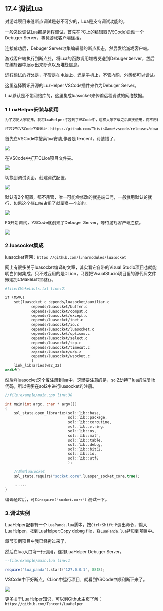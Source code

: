 ## 17.4 调试Lua

对游戏项目来说断点调试是必不可少的，Lua是支持调试功能的。

一般来说调试Lua都是远程调试，首先在PC上的编辑器(VSCode)启动一个Debuger Server，等待游戏客户端连接。

连接成功后，Debuger Server收集编辑器的断点状态，然后发给游戏客户端。

游戏客户端执行到断点处，将Lua的函数调用堆栈发送到Debuger Server，然后在编辑器中展示出来断点以及堆栈信息。

远程调试的好处是，不管是在电脑上、还是手机上，不管内网、外网都可以调试。

这里选择腾讯开源的LuaHelper VSCode插件来作为Debuger Server。

Lua默认是不带网络库的，这里集成luasocket来传输远程调试的网络数据。

### 1.LuaHelper安装与使用

```diff
为了方便大家使用，我将LuaHelper打包到了VSCode中，这样大家下载之后直接使用，而不用再去搜索安装LuaHelper。

打包好的VSCode下载地址：https://github.com/ThisisGame/vscode/releases/download/code-oss-with-luahelper-builtin/VSCode-win32-x64.7z
```

首先在VSCode中搜索`lua`安装,作者是Tencent，别装错了。

![](../../imgs/integrate_lua/lua_debug/vscode_install_luahelper.jpg)

在VSCode中打开CLion项目文件夹。

![](../../imgs/integrate_lua/lua_debug/open_clion_project_folder.jpg)

切换到调试页面，创建调试配置。

![](../../imgs/integrate_lua/lua_debug/create_lua_debuger_config.jpg)

默认有2个配置，都不用管，唯一可能会修改的就是端口号，一般就用默认的就行，如果这个端口被占用了就要换一个新的。

![](../../imgs/integrate_lua/lua_debug/create_lua_debuger_config_success.jpg)

F5开始调试，VSCode就创建了Debuger Server，等待游戏客户端连接。

![](../../imgs/integrate_lua/lua_debug/lua_debuger_server_wait_connect.jpg)


### 2.luasocket集成

luasocket官网：`https://github.com/lunarmodules/luasocket`

网上有很多关于luasocket编译的文章，其实看它自带的Visual Studio项目也就能明白如何集成，只不过我用的是CLion，只要把VisualStudio项目里的源代码文件搬运到CMakeList里就行。

```makefile
#file:CMakeLists.txt line:21

if (MSVC)
    set(luasocket_c depends/luasocket/auxiliar.c
            depends/luasocket/buffer.c
            depends/luasocket/compat.c
            depends/luasocket/except.c
            depends/luasocket/inet.c
            depends/luasocket/io.c
            depends/luasocket/luasocket.c
            depends/luasocket/options.c
            depends/luasocket/select.c
            depends/luasocket/tcp.c
            depends/luasocket/timeout.c
            depends/luasocket/udp.c
            depends/luasocket/wsocket.c
            )
    link_libraries(ws2_32)
endif()
```

然后将luasocket这个库注册到lua中，这里要注意的是，sol2劫持了lua的注册lib代码，所以需要在sol2中进行luasocket的注册。

```c++
//file:example/main.cpp line:38

int main(int argc, char * argv[])
{
    sol_state.open_libraries(sol::lib::base,
                             sol::lib::package,
                             sol::lib::coroutine,
                             sol::lib::string,
                             sol::lib::os,
                             sol::lib::math,
                             sol::lib::table,
                             sol::lib::debug,
                             sol::lib::bit32,
                             sol::lib::io,
                             sol::lib::utf8
                             );

    //启用luasocket
    sol_state.require("socket.core",luaopen_socket_core,true);

    ......
}
```

编译通过后，可以`require("socket.core")` 测试一下。


### 3.调试实例

LuaHelper配套有一个 `LuaPanda.lua`脚本，按`Ctrl+Shift+P`调出命令，输入LuaHelper，找到LuaHelper:Copy debug file，将`LuaPanda.lua`拷贝到项目中。

章节实例项目中我已经拷过来了。

然后在lua入口第一行调用，连接LuaHelper Debuger Server。

```lua
--file:example/main.lua line:1

require("lua_panda").start("127.0.0.1", 8818);
```

VSCode中下好断点，CLion中运行项目，就看到VSCode中顺利断下来了。

![](../../imgs/integrate_lua/lua_debug/debug_step.jpg)

更多关于LuaHelper知识，可以到Github主页了解：`https://github.com/Tencent/LuaHelper`

